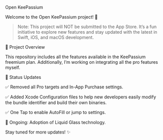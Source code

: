 Open KeePassium

Welcome to the Open KeePassium project! 🚀

> Note: This project will NOT be submitted to the App Store. It’s a fun initiative to explore new features and stay updated with the latest in Swift, iOS, and macOS development.

🎯 Project Overview

This repository includes all the features available in the KeePassium freemium plan. Additionally, I’m working on integrating all the pro features myself.

🚧 Status Updates

✅ Removed all Pro targets and In-App Purchase settings.

✅ Added Xcode Configuration files to help new developers easily modify the bundle identifier and build their own binaries.

✅ One Tap to enable AutoFill or jump to settings.

🔄 Ongoing: Adoption of Liquid Glass technology.

Stay tuned for more updates! ✨
